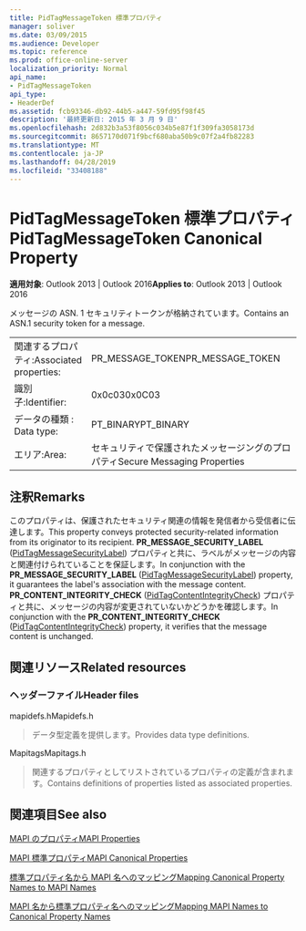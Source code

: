```yaml
---
title: PidTagMessageToken 標準プロパティ
manager: soliver
ms.date: 03/09/2015
ms.audience: Developer
ms.topic: reference
ms.prod: office-online-server
localization_priority: Normal
api_name:
- PidTagMessageToken
api_type:
- HeaderDef
ms.assetid: fcb93346-db92-44b5-a447-59fd95f98f45
description: '最終更新日: 2015 年 3 月 9 日'
ms.openlocfilehash: 2d832b3a53f8056c034b5e87f1f309fa3058173d
ms.sourcegitcommit: 8657170d071f9bcf680aba50b9c07f2a4fb82283
ms.translationtype: MT
ms.contentlocale: ja-JP
ms.lasthandoff: 04/28/2019
ms.locfileid: "33408188"
---
```

# <a name="pidtagmessagetoken-canonical-property"></a><span data-ttu-id="0fbad-103">PidTagMessageToken 標準プロパティ</span><span class="sxs-lookup"><span data-stu-id="0fbad-103">PidTagMessageToken Canonical Property</span></span>

  
  
<span data-ttu-id="0fbad-104">**適用対象**: Outlook 2013 | Outlook 2016</span><span class="sxs-lookup"><span data-stu-id="0fbad-104">**Applies to**: Outlook 2013 | Outlook 2016</span></span> 
  
<span data-ttu-id="0fbad-105">メッセージの ASN. 1 セキュリティトークンが格納されています。</span><span class="sxs-lookup"><span data-stu-id="0fbad-105">Contains an ASN.1 security token for a message.</span></span>
  
|||
|:-----|:-----|
|<span data-ttu-id="0fbad-106">関連するプロパティ:</span><span class="sxs-lookup"><span data-stu-id="0fbad-106">Associated properties:</span></span>  <br/> |<span data-ttu-id="0fbad-107">PR_MESSAGE_TOKEN</span><span class="sxs-lookup"><span data-stu-id="0fbad-107">PR_MESSAGE_TOKEN</span></span>  <br/> |
|<span data-ttu-id="0fbad-108">識別子:</span><span class="sxs-lookup"><span data-stu-id="0fbad-108">Identifier:</span></span>  <br/> |<span data-ttu-id="0fbad-109">0x0c03</span><span class="sxs-lookup"><span data-stu-id="0fbad-109">0x0C03</span></span>  <br/> |
|<span data-ttu-id="0fbad-110">データの種類 : </span><span class="sxs-lookup"><span data-stu-id="0fbad-110">Data type:</span></span>  <br/> |<span data-ttu-id="0fbad-111">PT_BINARY</span><span class="sxs-lookup"><span data-stu-id="0fbad-111">PT_BINARY</span></span>  <br/> |
|<span data-ttu-id="0fbad-112">エリア:</span><span class="sxs-lookup"><span data-stu-id="0fbad-112">Area:</span></span>  <br/> |<span data-ttu-id="0fbad-113">セキュリティで保護されたメッセージングのプロパティ</span><span class="sxs-lookup"><span data-stu-id="0fbad-113">Secure Messaging Properties</span></span>  <br/> |
   
## <a name="remarks"></a><span data-ttu-id="0fbad-114">注釈</span><span class="sxs-lookup"><span data-stu-id="0fbad-114">Remarks</span></span>

<span data-ttu-id="0fbad-115">このプロパティは、保護されたセキュリティ関連の情報を発信者から受信者に伝達します。</span><span class="sxs-lookup"><span data-stu-id="0fbad-115">This property conveys protected security-related information from its originator to its recipient.</span></span> <span data-ttu-id="0fbad-116">**PR_MESSAGE_SECURITY_LABEL** ([PidTagMessageSecurityLabel](pidtagmessagesecuritylabel-canonical-property.md)) プロパティと共に、ラベルがメッセージの内容と関連付けられていることを保証します。</span><span class="sxs-lookup"><span data-stu-id="0fbad-116">In conjunction with the **PR_MESSAGE_SECURITY_LABEL** ([PidTagMessageSecurityLabel](pidtagmessagesecuritylabel-canonical-property.md)) property, it guarantees the label's association with the message content.</span></span> <span data-ttu-id="0fbad-117">**PR_CONTENT_INTEGRITY_CHECK** ([PidTagContentIntegrityCheck](pidtagcontentintegritycheck-canonical-property.md)) プロパティと共に、メッセージの内容が変更されていないかどうかを確認します。</span><span class="sxs-lookup"><span data-stu-id="0fbad-117">In conjunction with the **PR_CONTENT_INTEGRITY_CHECK** ([PidTagContentIntegrityCheck](pidtagcontentintegritycheck-canonical-property.md)) property, it verifies that the message content is unchanged.</span></span>
  
## <a name="related-resources"></a><span data-ttu-id="0fbad-118">関連リソース</span><span class="sxs-lookup"><span data-stu-id="0fbad-118">Related resources</span></span>

### <a name="header-files"></a><span data-ttu-id="0fbad-119">ヘッダーファイル</span><span class="sxs-lookup"><span data-stu-id="0fbad-119">Header files</span></span>

<span data-ttu-id="0fbad-120">mapidefs.h</span><span class="sxs-lookup"><span data-stu-id="0fbad-120">Mapidefs.h</span></span>
  
> <span data-ttu-id="0fbad-121">データ型定義を提供します。</span><span class="sxs-lookup"><span data-stu-id="0fbad-121">Provides data type definitions.</span></span>
    
<span data-ttu-id="0fbad-122">Mapitags</span><span class="sxs-lookup"><span data-stu-id="0fbad-122">Mapitags.h</span></span>
  
> <span data-ttu-id="0fbad-123">関連するプロパティとしてリストされているプロパティの定義が含まれます。</span><span class="sxs-lookup"><span data-stu-id="0fbad-123">Contains definitions of properties listed as associated properties.</span></span>
    
## <a name="see-also"></a><span data-ttu-id="0fbad-124">関連項目</span><span class="sxs-lookup"><span data-stu-id="0fbad-124">See also</span></span>



[<span data-ttu-id="0fbad-125">MAPI のプロパティ</span><span class="sxs-lookup"><span data-stu-id="0fbad-125">MAPI Properties</span></span>](mapi-properties.md)
  
[<span data-ttu-id="0fbad-126">MAPI 標準プロパティ</span><span class="sxs-lookup"><span data-stu-id="0fbad-126">MAPI Canonical Properties</span></span>](mapi-canonical-properties.md)
  
[<span data-ttu-id="0fbad-127">標準プロパティ名から MAPI 名へのマッピング</span><span class="sxs-lookup"><span data-stu-id="0fbad-127">Mapping Canonical Property Names to MAPI Names</span></span>](mapping-canonical-property-names-to-mapi-names.md)
  
[<span data-ttu-id="0fbad-128">MAPI 名から標準プロパティ名へのマッピング</span><span class="sxs-lookup"><span data-stu-id="0fbad-128">Mapping MAPI Names to Canonical Property Names</span></span>](mapping-mapi-names-to-canonical-property-names.md)

